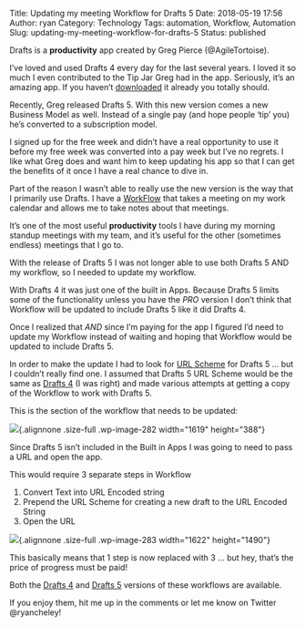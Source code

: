 Title: Updating my meeting Workflow for Drafts 5
Date: 2018-05-19 17:56
Author: ryan
Category: Technology
Tags: automation, Workflow, Automation
Slug: updating-my-meeting-workflow-for-drafts-5
Status: published

Drafts is a **productivity** app created by Greg Pierce (\@AgileTortoise).

I’ve loved and used Drafts 4 every day for the last several years. I loved it so much I even contributed to the Tip Jar Greg had in the app. Seriously, it’s an amazing app. If you haven’t [downloaded](https://itunes.apple.com/us/app/drafts-5-capture-act/id1236254471?mt=8) it already you totally should.

Recently, Greg released Drafts 5. With this new version comes a new Business Model as well. Instead of a single pay (and hope people ‘tip’ you) he’s converted to a subscription model.

I signed up for the free week and didn’t have a real opportunity to use it before my free week was converted into a pay week but I’ve no regrets. I like what Greg does and want him to keep updating his app so that I can get the benefits of it once I have a real chance to dive in.

Part of the reason I wasn’t able to really use the new version is the way that I primarily use Drafts. I have a [WorkFlow](https://workflow.is/workflows/fe54a103d8a94faaa5784510001e374e) that takes a meeting on my work calendar and allows me to take notes about that meetings.

It’s one of the most useful **productivity** tools I have during my morning standup meetings with my team, and it’s useful for the other (sometimes endless) meetings that I go to.

With the release of Drafts 5 I was not longer able to use both Drafts 5 AND my workflow, so I needed to update my workflow.

With Drafts 4 it was just one of the built in Apps. Because Drafts 5 limits some of the functionality unless you have the *PRO* version I don’t think that Workflow will be updated to include Drafts 5 like it did Drafts 4.

Once I realized that *AND* since I’m paying for the app I figured I’d need to update my Workflow instead of waiting and hoping that Workflow would be updated to include Drafts 5.

In order to make the update I had to look for [URL Scheme](https://www.w3.org/TR/app-uri/) for Drafts 5 ... but I couldn’t really find one. I assumed that Drafts 5 URL Scheme would be the same as [Drafts 4](https://agiletortoise.zendesk.com/hc/en-us/articles/202771400-Drafts-URL-Schemes) (I was right) and made various attempts at getting a copy of the Workflow to work with Drafts 5.

This is the section of the workflow that needs to be updated:

![](/images/uploads/2018/05/Image-5-19-18-6-37-PM.png){.alignnone .size-full .wp-image-282 width="1619" height="388"}

Since Drafts 5 isn’t included in the Built in Apps I was going to need to pass a URL and open the app.

This would require 3 separate steps in Workflow

1.  Convert Text into URL Encoded string
2.  Prepend the URL Scheme for creating a new draft to the URL Encoded String
3.  Open the URL

![](/images/uploads/2018/05/Image-5-19-18-6-37-PM-1.png){.alignnone .size-full .wp-image-283 width="1622" height="1490"}

This basically means that 1 step is now replaced with 3 ... but hey, that’s the price of progress must be paid!

Both the [Drafts 4](https://workflow.is/workflows/fe54a103d8a94faaa5784510001e374e) and [Drafts 5](https://workflow.is/workflows/dae8898da2c34dcf9eee099c333e749d) versions of these workflows are available.

If you enjoy them, hit me up in the comments or let me know on Twitter \@ryancheley!
